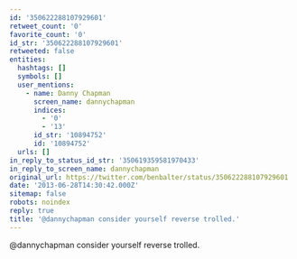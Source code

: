 ```yaml
---
id: '350622288107929601'
retweet_count: '0'
favorite_count: '0'
id_str: '350622288107929601'
retweeted: false
entities:
  hashtags: []
  symbols: []
  user_mentions:
    - name: Danny Chapman
      screen_name: dannychapman
      indices:
        - '0'
        - '13'
      id_str: '10894752'
      id: '10894752'
  urls: []
in_reply_to_status_id_str: '350619359581970433'
in_reply_to_screen_name: dannychapman
original_url: https://twitter.com/benbalter/status/350622288107929601
date: '2013-06-28T14:30:42.000Z'
sitemap: false
robots: noindex
reply: true
title: '@dannychapman consider yourself reverse trolled.'
---
```


@dannychapman consider yourself reverse trolled.